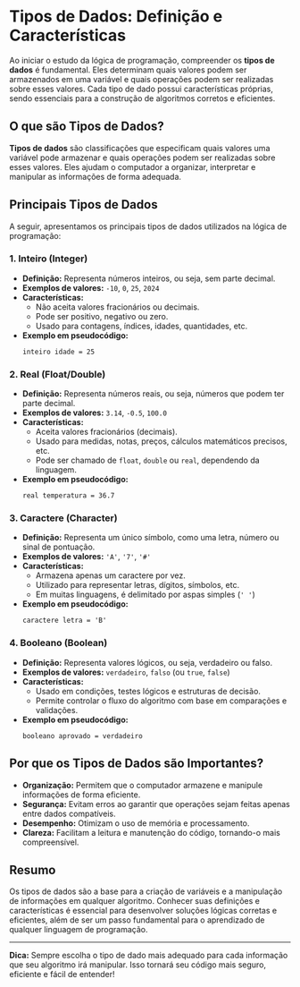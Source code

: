 # Tipos de Dados: Definição e Características

Ao iniciar o estudo da lógica de programação, compreender os **tipos de dados** é fundamental. Eles determinam quais valores podem ser armazenados em uma variável e quais operações podem ser realizadas sobre esses valores. Cada tipo de dado possui características próprias, sendo essenciais para a construção de algoritmos corretos e eficientes.

## O que são Tipos de Dados?

**Tipos de dados** são classificações que especificam quais valores uma variável pode armazenar e quais operações podem ser realizadas sobre esses valores. Eles ajudam o computador a organizar, interpretar e manipular as informações de forma adequada.

## Principais Tipos de Dados

A seguir, apresentamos os principais tipos de dados utilizados na lógica de programação:

### 1. Inteiro (Integer)

- **Definição:** Representa números inteiros, ou seja, sem parte decimal.
- **Exemplos de valores:** `-10`, `0`, `25`, `2024`
- **Características:**
  - Não aceita valores fracionários ou decimais.
  - Pode ser positivo, negativo ou zero.
  - Usado para contagens, índices, idades, quantidades, etc.
- **Exemplo em pseudocódigo:**
  ```pseudocode
  inteiro idade = 25
  ```

### 2. Real (Float/Double)

- **Definição:** Representa números reais, ou seja, números que podem ter parte decimal.
- **Exemplos de valores:** `3.14`, `-0.5`, `100.0`
- **Características:**
  - Aceita valores fracionários (decimais).
  - Usado para medidas, notas, preços, cálculos matemáticos precisos, etc.
  - Pode ser chamado de `float`, `double` ou `real`, dependendo da linguagem.
- **Exemplo em pseudocódigo:**
  ```pseudocode
  real temperatura = 36.7
  ```

### 3. Caractere (Character)

- **Definição:** Representa um único símbolo, como uma letra, número ou sinal de pontuação.
- **Exemplos de valores:** `'A'`, `'7'`, `'#'`
- **Características:**
  - Armazena apenas um caractere por vez.
  - Utilizado para representar letras, dígitos, símbolos, etc.
  - Em muitas linguagens, é delimitado por aspas simples (`' '`)
- **Exemplo em pseudocódigo:**
  ```pseudocode
  caractere letra = 'B'
  ```

### 4. Booleano (Boolean)

- **Definição:** Representa valores lógicos, ou seja, verdadeiro ou falso.
- **Exemplos de valores:** `verdadeiro`, `falso` (ou `true`, `false`)
- **Características:**
  - Usado em condições, testes lógicos e estruturas de decisão.
  - Permite controlar o fluxo do algoritmo com base em comparações e validações.
- **Exemplo em pseudocódigo:**
  ```pseudocode
  booleano aprovado = verdadeiro
  ```

## Por que os Tipos de Dados são Importantes?

- **Organização:** Permitem que o computador armazene e manipule informações de forma eficiente.
- **Segurança:** Evitam erros ao garantir que operações sejam feitas apenas entre dados compatíveis.
- **Desempenho:** Otimizam o uso de memória e processamento.
- **Clareza:** Facilitam a leitura e manutenção do código, tornando-o mais compreensível.

## Resumo

Os tipos de dados são a base para a criação de variáveis e a manipulação de informações em qualquer algoritmo. Conhecer suas definições e características é essencial para desenvolver soluções lógicas corretas e eficientes, além de ser um passo fundamental para o aprendizado de qualquer linguagem de programação.

---

**Dica:** Sempre escolha o tipo de dado mais adequado para cada informação que seu algoritmo irá manipular. Isso tornará seu código mais seguro, eficiente e fácil de entender!